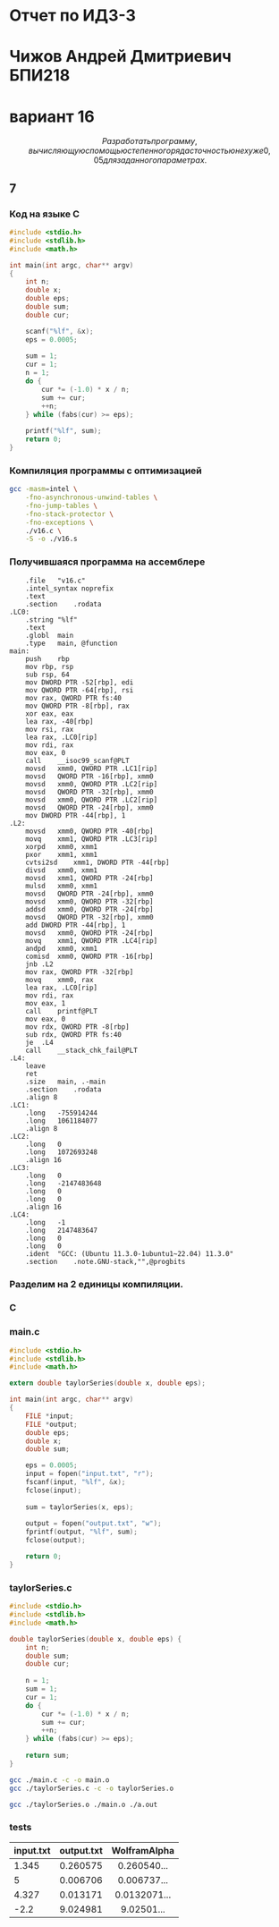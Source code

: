 # Отчет по ИДЗ-3
# Чижов Андрей Дмитриевич БПИ218
# вариант 16
```math
Разработать программу, вычисляющую с помощью степенного ряда с точностью не хуже 0,05% значение e^{-x}
для заданного параметра x.
```
## 7
### Код на языке C
```c
#include <stdio.h>
#include <stdlib.h>
#include <math.h>

int main(int argc, char** argv)
{
    int n;
    double x;
    double eps;
    double sum;
    double cur;

    scanf("%lf", &x);
    eps = 0.0005;
    
    sum = 1;
    cur = 1;
    n = 1;
    do {
        cur *= (-1.0) * x / n;
        sum += cur;
        ++n;
    } while (fabs(cur) >= eps);
    
    printf("%lf", sum);
    return 0;
}
```
### Компиляция программы с оптимизацией
```sh
gcc -masm=intel \
    -fno-asynchronous-unwind-tables \
    -fno-jump-tables \
    -fno-stack-protector \
    -fno-exceptions \
    ./v16.c \
    -S -o ./v16.s
```
### Получившаяся программа на ассемблере
```assembly
	.file	"v16.c"
	.intel_syntax noprefix
	.text
	.section	.rodata
.LC0:
	.string	"%lf"
	.text
	.globl	main
	.type	main, @function
main:
	push	rbp
	mov	rbp, rsp
	sub	rsp, 64
	mov	DWORD PTR -52[rbp], edi
	mov	QWORD PTR -64[rbp], rsi
	mov	rax, QWORD PTR fs:40
	mov	QWORD PTR -8[rbp], rax
	xor	eax, eax
	lea	rax, -40[rbp]
	mov	rsi, rax
	lea	rax, .LC0[rip]
	mov	rdi, rax
	mov	eax, 0
	call	__isoc99_scanf@PLT
	movsd	xmm0, QWORD PTR .LC1[rip]
	movsd	QWORD PTR -16[rbp], xmm0
	movsd	xmm0, QWORD PTR .LC2[rip]
	movsd	QWORD PTR -32[rbp], xmm0
	movsd	xmm0, QWORD PTR .LC2[rip]
	movsd	QWORD PTR -24[rbp], xmm0
	mov	DWORD PTR -44[rbp], 1
.L2:
	movsd	xmm0, QWORD PTR -40[rbp]
	movq	xmm1, QWORD PTR .LC3[rip]
	xorpd	xmm0, xmm1
	pxor	xmm1, xmm1
	cvtsi2sd	xmm1, DWORD PTR -44[rbp]
	divsd	xmm0, xmm1
	movsd	xmm1, QWORD PTR -24[rbp]
	mulsd	xmm0, xmm1
	movsd	QWORD PTR -24[rbp], xmm0
	movsd	xmm0, QWORD PTR -32[rbp]
	addsd	xmm0, QWORD PTR -24[rbp]
	movsd	QWORD PTR -32[rbp], xmm0
	add	DWORD PTR -44[rbp], 1
	movsd	xmm0, QWORD PTR -24[rbp]
	movq	xmm1, QWORD PTR .LC4[rip]
	andpd	xmm0, xmm1
	comisd	xmm0, QWORD PTR -16[rbp]
	jnb	.L2
	mov	rax, QWORD PTR -32[rbp]
	movq	xmm0, rax
	lea	rax, .LC0[rip]
	mov	rdi, rax
	mov	eax, 1
	call	printf@PLT
	mov	eax, 0
	mov	rdx, QWORD PTR -8[rbp]
	sub	rdx, QWORD PTR fs:40
	je	.L4
	call	__stack_chk_fail@PLT
.L4:
	leave
	ret
	.size	main, .-main
	.section	.rodata
	.align 8
.LC1:
	.long	-755914244
	.long	1061184077
	.align 8
.LC2:
	.long	0
	.long	1072693248
	.align 16
.LC3:
	.long	0
	.long	-2147483648
	.long	0
	.long	0
	.align 16
.LC4:
	.long	-1
	.long	2147483647
	.long	0
	.long	0
	.ident	"GCC: (Ubuntu 11.3.0-1ubuntu1~22.04) 11.3.0"
	.section	.note.GNU-stack,"",@progbits
```
### Разделим на 2 единицы компиляции.
### C
### main.c
```c
#include <stdio.h>
#include <stdlib.h>
#include <math.h>

extern double taylorSeries(double x, double eps);

int main(int argc, char** argv)
{
    FILE *input;
    FILE *output;
    double eps;
    double x;
    double sum;

    eps = 0.0005;
    input = fopen("input.txt", "r");
    fscanf(input, "%lf", &x);
    fclose(input);
    
    sum = taylorSeries(x, eps);
    
    output = fopen("output.txt", "w");
    fprintf(output, "%lf", sum);
    fclose(output);

    return 0;
}
```
### taylorSeries.c
```c
#include <stdio.h>
#include <stdlib.h>
#include <math.h>

double taylorSeries(double x, double eps) {
    int n;
    double sum;
    double cur;
    
    n = 1;
    sum = 1;
    cur = 1;
    do {
        cur *= (-1.0) * x / n;
        sum += cur;
        ++n;
    } while (fabs(cur) >= eps);
    
    return sum;
}
```
```sh
gcc ./main.c -c -o main.o
gcc ./taylorSeries.c -c -o taylorSeries.o

gcc ./taylorSeries.o ./main.o ./a.out
```
### tests
|input.txt  | output.txt     | WolframAlpha         |
|-----------|:--------------:|:--------------------:|
| 1.345     | 0.260575       | 0.260540...          |
|      5    |      0.006706  |      0.006737...   |
|    4.327  |   0.013171    | 	0.0132071...	 |
| 	-2.2    | 	9.024981	|	9.02501...	|
